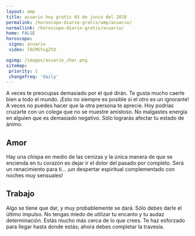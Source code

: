 ```yaml
---
layout: amp
title: acuario hoy gratis 03 de junio del 2018 
permalink: /horoscopo-diario-gratis/amp/acuario/
normallink: /horoscopo-diario-gratis/acuario/
home: FALSE
horoscopo:
 signo: acuario
 video: TACMSfugZtU

ogimg: /images/acuario_char.png
sitemap:
 priority: 1
 changefreq: 'daily'
---
```



A veces te preocupas demasiado por el qué dirán. Te gusta mucho caerle bien a todo el mundo. ¡Esto no siempre es posible si el otro es un ignorante! A veces no puedes hacer que la otra persona te aprecie. Hoy podrías cruzarte con un colega que no se muestre amistoso. No malgastes energía en alguien que es demasiado negativo. Sólo lograrás afectar tu estado de ánimo.

## Amor

Hay una chispa en medio de las cenizas y la única manera de que se encienda en tu corazón es dejar ir el dolor del pasado por completo. Será un renacimiento para ti... ¡un despertar espiritual complementado con noches muy sensuales!

## Trabajo

Algo se tiene que dar, y muy probablemente se dará. Sólo debes darle el último impulso. No tengas miedo de utilizar tu encanto y tu audaz determinación. Estás mucho más cerca de lo que crees. Te haz esforzado para llegar hasta donde estás; ahora debes completar la travesía.